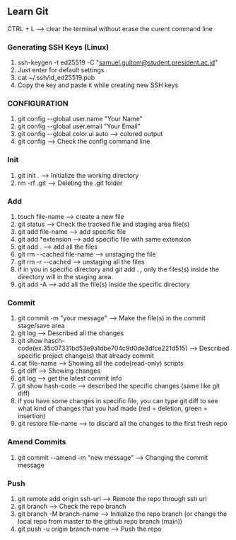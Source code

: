 ## Learn Git

CTRL + L --> clear the terminal without erase the curent command line

### Generating SSH Keys (Linux)
1. ssh-keygen -t ed25519 -C "samuel.gultom@student.president.ac.id"
2. Just enter for default settings
3. cat ~/.ssh/id_ed25519.pub
4. Copy the key and paste it while creating new SSH keys

### CONFIGURATION
1. git config --global user.name "Your Name"
2. git config --global user.email "Your Email"
3. git config --global color.ui auto --> colored output
4. git config --> Check the config command line


### Init
1. git init . --> Initialize the working directory
2. rm -rf .git --> Deleting the .git folder


### Add
1. touch file-name --> create a new file
2. git status --> Check the tracked file and staging area file(s)
3. git add file-name --> add specific file
3. git add *extension --> add specific file with same extension
4. git add . --> add all the files
5. git rm --cached file-name --> unstaging the file
6. git rm -r --cached --> unstaging all the files
7. if in you in specific directory and git add . , only the files(s) inside the directory will in the staging area.
8. git add -A --> add all the file(s) inside the specific directory


### Commit
1. git commit -m "your message" --> Make the file(s) in the commit stage/save area
2. git log --> Described all the changes
3. git show hasch-code(ex.35c07331bd53e9a1dbe704c9d0de3dfce221d515) --> Described specific project change(s) that already commit
4. cat file-name --> Showing all the code(read-only) scripts
5. git diff --> Showing changes
6. git log --> get the latest commit info
7. git show hash-code --> described the specific changes (same like git diff)
8. if you have some changes in specific file, you can type git diff to see what kind of changes that you had made (red = deletion, green = insertion)
9. git restore file-name --> to discard all the changes to the first fresh repo


### Amend Commits
1. git commit --amend -m "new message" --> Changing the commit message

### Push
1. git remote add origin ssh-url --> Remote the repo through ssh url
2. git branch --> Check the repo branch
3. git branch -M branch-name --> Initialize the repo branch (or change the local repo from master to the github repo branch (main))
4. git push -u origin branch-name --> Push the repo



